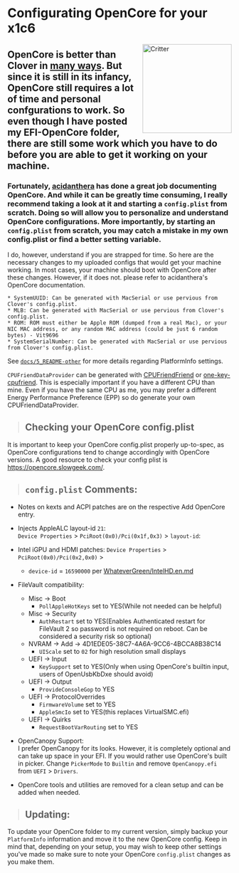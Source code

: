 ﻿# Configurating OpenCore for your x1c6

<img align="right" src="https://i.imgur.com/u2Nukp7.png" alt="Critter" width="200">

## OpenCore is better than Clover in [many ways](https://khronokernel-2.gitbook.io/opencore-vanilla-desktop-guide/). But since it is still in its infancy, OpenCore still requires a lot of time and personal confgurations to work. So even though I have posted my EFI-OpenCore folder, there are still some work which you have to do before you are able to get it working on your machine.

### Fortunately, [acidanthera](https://github.com/acidanthera) has done a great job documenting OpenCore. And while it can be greatly time consuming, I really recommend taking a look at it and starting a `config.plist` from scratch. Doing so will allow you to personalize and understand OpenCore configurations. More importantly, by starting an `config.plist` from scratch, you may catch a mistake in my own config.plist or find a better setting variable.  

I do, however, understand if you are strapped for time. So here are the necessary changes to my uploaded configs that would get your machine working. In most cases, your machine should boot with OpenCore after these changes. However, if it does not. please refer to acidanthera's OpenCore documentation.

```
* SystemUUID: Can be generated with MacSerial or use pervious from Clover's config.plist.
* MLB: Can be generated with MacSerial or use pervious from Clover's config.plist.
* ROM: ROM must either be Apple ROM (dumped from a real Mac), or your NIC MAC address, or any random MAC address (could be just 6 random bytes) - Vit9696
* SystemSerialNumber: Can be generated with MacSerial or use pervious from Clover's config.plist.
```

See [`docs/5_README-other`](https://github.com/tylernguyen/x1c6-hackintosh/blob/master/docs/5_README-other.md) for more details regarding PlatformInfo settings.

`CPUFriendDataProvider` can be generated with [CPUFriendFriend](https://github.com/corpnewt/CPUFriendFriend_) or [one-key-cpufriend](https://github.com/stevezhengshiqi/one-key-cpufriend). This is especially important if you have a different CPU than mine. Even if you have the same CPU as me, you may prefer a different Energy Performance Preference (EPP) so do generate your own CPUFriendDataProvider.  

> ## Checking your OpenCore config.plist

It is important to keep your OpenCore config.plist properly up-to-spec, as OpenCore configurations tend to change accordingly with OpenCore versions. A good resource to check your config plist is https://opencore.slowgeek.com/.

> ## `config.plist` Comments:
* Notes on kexts and ACPI patches are on the respective Add OpenCore entry.
* Injects AppleALC layout-id `21`:   
`Device Properties` > `PciRoot(0x0)/Pci(0x1f,0x3)` > `layout-id`:
* Intel iGPU and HDMI patches:
`Device Properties` > `PciRoot(0x0)/Pci(0x2,0x0)` >  
    * `device-id` = `16590000` per [WhateverGreen/IntelHD.en.md](https://github.com/acidanthera/WhateverGreen/blob/master/Manual/FAQ.IntelHD.en.md)
* FileVault compatibility:
    * Misc -> Boot
        * `PollAppleHotKeys` set to YES(While not needed can be helpful)
    * Misc -> Security
        * `AuthRestart` set to YES(Enables Authenticated restart for FileVault 2 so password is not required on reboot. Can be considered a security risk so optional)
    * NVRAM -> Add -> 4D1EDE05-38C7-4A6A-9CC6-4BCCA8B38C14
        * `UIScale` set to `02` for high resolution small displays
    * UEFI -> Input
        * `KeySupport` set to YES(Only when using OpenCore's builtin input, users of OpenUsbKbDxe should avoid)
    * UEFI -> Output
        * `ProvideConsoleGop` to YES
    * UEFI -> ProtocolOverrides
        * `FirmwareVolume` set to YES
        * `AppleSmcIo` set to YES(this replaces VirtualSMC.efi)
    * UEFI -> Quirks
        * `RequestBootVarRouting` set to YES

* OpenCanopy Support:  
I prefer OpenCanopy for its looks. However, it is completely optional and can take up space in your EFI. If you would rather use OpenCore's built in picker. Change `PickerMode` to `Builtin` and remove `OpenCanopy.efi` from `UEFI` > `Drivers`.

* OpenCore tools and utilities are removed for a clean setup and can be added when needed.

> ## Updating:

To update your OpenCore folder to my current version, simply backup your `PlatformInfo` information and move it to the new OpenCore config. Keep in mind that, depending on your setup, you may wish to keep other settings you've made so make sure to note your OpenCore `config.plist` changes as you make them.
